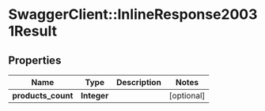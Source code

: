 # SwaggerClient::InlineResponse20031Result

## Properties
Name | Type | Description | Notes
------------ | ------------- | ------------- | -------------
**products_count** | **Integer** |  | [optional] 


